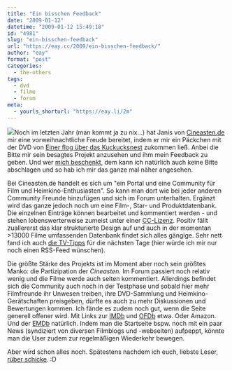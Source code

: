 ```yaml
---
title: "Ein bisschen Feedback"
date: "2009-01-12"
datetime: "2009-01-12 15:49:18"
id: "4981"
slug: "ein-bisschen-feedback"
url: "https://eay.cc/2009/ein-bisschen-feedback/"
author: "eay"
format: "post"
categories:
  - the-others
tags:
  - dvd
  - filme
  - forum
meta:
  - yourls_shorturl: "https://eay.li/2m"
---
```


![](/uploads/2009/cineastende.gif)Noch im letzten Jahr (man kommt ja zu nix...) hat Janis von [Cineasten.de](http://www.cineasten.de/) mir eine vorweihnachtliche Freude bereitet, indem er mir ein Päckchen mit der DVD von [Einer flog über das Kuckucksnest](http://de.wikipedia.org/wiki/Einer_flog_%C3%BCber_das_Kuckucksnest) zukommen ließ. Anbei die Bitte mir sein besagtes Projekt anzusehen und ihm mein Feedback zu geben. Und wer [mich beschenkt](http://eay.cc/support/), dem kann ich natürlich auch keine Bitte abschlagen und so hab ich mir das ganze mal näher angesehen.

Bei Cineasten.de handelt es sich um "ein Portal und eine Community für Film und Heimkino-Enthusiasten". So kann man dort wie bei jeder anderen Community Freunde hinzufügen und sich im Forum unterhalten. Ergänzt wird das ganze jedoch noch um eine Film-, Star- und Produktdatenbank. Die einzelnen Einträge können bearbeitet und kommentiert werden - und stehen lobenswerterweise zumeist unter einer [CC-Lizenz](http://creativecommons.org/). Positiv fällt zuallererst das klar strukturierte Design auf und auch in der momentan >13000 Filme umfassenden Datenbank findet sich alles gängige. Sehr nett fand ich auch [die TV-Tipps](http://www.cineasten.de/tv/) für die nächsten Tage (hier würde ich mir nur noch einen RSS-Feed wünschen).

Die größte Stärke des Projekts ist im Moment aber noch sein größtes Manko: die Partizipation der _Cineasten_. Im Forum passiert noch relativ wenig und die Filme werde auch selten kommentiert. Allerdings befindet sich die Community auch noch in der Testphase und sobald hier mehr Filmfreunde ihr Unwesen treiben, ihre DVD-Sammlung und Heimkino-Gerätschaften preisgeben, dürfte es auch zu mehr Diskussionen und Bewertungen kommen. Ich fände es zudem noch gut, wenn die Seite generell offener wird. Mit Links zur [IMDb](http://www.imdb.com/) und [OFDb](http://www.ofdb.de/) etwa. Oder Amazon. Und der [EMDb](http://eay.cc/emdb/) natürlich. Indem man die Startseite bspw. noch mit ein paar News (syndiziert von diversen Filmblogs und -webseiten) aufpeppt, könnte man die User zudem zur regelmäßigen Wiederkehr bewegen.

Aber wird schon alles noch. Spätestens nachdem ich euch, liebste Leser, [rüber schicke](http://www.cineasten.de/). :D
